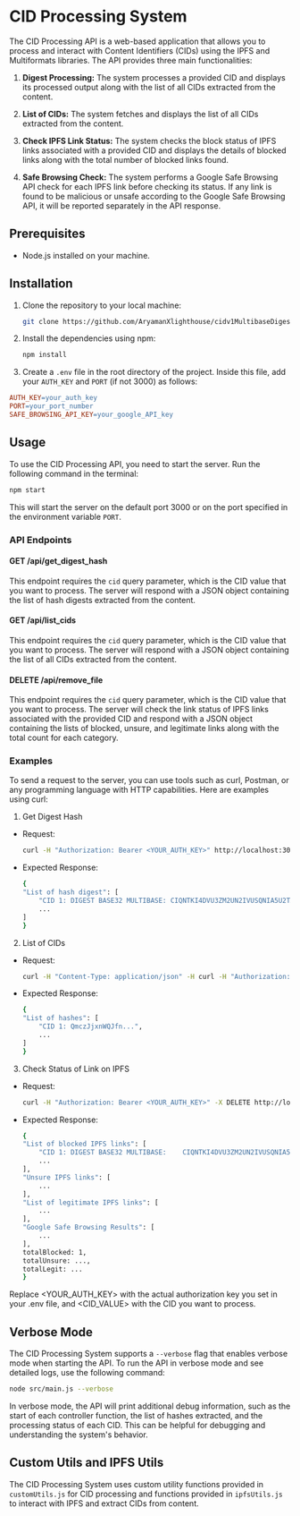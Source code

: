 # CID Processing System

The CID Processing API is a web-based application that allows you to process and interact with Content Identifiers (CIDs) using the IPFS and Multiformats libraries. The API provides three main functionalities:


1. **Digest Processing:** The system processes a provided CID and displays its processed output along with the list of all CIDs extracted from the content.

2. **List of CIDs:** The system fetches and displays the list of all CIDs extracted from the content.

3. **Check IPFS Link Status:** The system checks the block status of IPFS links associated with a provided CID and displays the details of blocked links along with the total number of blocked links found.

4. **Safe Browsing Check:** The system performs a Google Safe Browsing API check for each IPFS link before checking its status. If any link is found to be malicious or unsafe according to the Google Safe Browsing API, it will be reported separately in the API response.


## Prerequisites

- Node.js installed on your machine.

## Installation

1. Clone the repository to your local machine:
    ```bash
    git clone https://github.com/AryamanXlighthouse/cidv1MultibaseDigest.git
    ```
2. Install the dependencies using npm:
    ```bash
    npm install
    ```
3. Create a `.env` file in the root directory of the project. Inside this file, add your `AUTH_KEY` and `PORT` (if not 3000) as follows:
```makefile
AUTH_KEY=your_auth_key
PORT=your_port_number
SAFE_BROWSING_API_KEY=your_google_API_key
```

## Usage

To use the CID Processing API, you need to start the server. Run the following command in the terminal:

```bash
npm start
```

This will start the server on the default port 3000 or on the port specified in the environment variable `PORT`.

### API Endpoints

#### GET /api/get_digest_hash

This endpoint requires the `cid` query parameter, which is the CID value that you want to process. The server will respond with a JSON object containing the list of hash digests extracted from the content.

#### GET /api/list_cids

This endpoint requires the `cid` query parameter, which is the CID value that you want to process. The server will respond with a JSON object containing the list of all CIDs extracted from the content.

#### DELETE /api/remove_file

This endpoint requires the `cid` query parameter, which is the CID value that you want to process. The server will check the link status of IPFS links associated with the provided CID and respond with a JSON object containing the lists of blocked, unsure, and legitimate links along with the total count for each category.

### Examples

To send a request to the server, you can use tools such as curl, Postman, or any programming language with HTTP capabilities. Here are examples using curl:

1. Get Digest Hash

* Request:

    ```bash
    curl -H "Authorization: Bearer <YOUR_AUTH_KEY>" http://localhost:3000/api/get_digest_hash?cid=<CID_VALUE>
    ```
* Expected Response:
    ```bash
    {
    "List of hash digest": [
        "CID 1: DIGEST BASE32 MULTIBASE: CIQNTKI4DVU3ZM2UN2IVUSQNIA5U2TAVZN2K4QF225IDOURIWRKTFMA",
        ...
    ]
    }

    ```

2. List of CIDs
* Request:

    ```bash
    curl -H "Content-Type: application/json" -H curl -H "Authorization: Bearer <YOUR_AUTH_KEY>" http://localhost:3000/api/list_cids?cid=<CID_VALUE>
    ```

* Expected Response:
    ```bash
    {
    "List of hashes": [
        "CID 1: QmczJjxnWQJfn...",
        ...
    ]
    }
    ```

3. Check Status of Link on IPFS
* Request:

    ```bash
    curl -H "Authorization: Bearer <YOUR_AUTH_KEY>" -X DELETE http://localhost:3000/api/remove_file?cid=<CID_VALUE>
    ```

* Expected Response:
    ```bash
    {
    "List of blocked IPFS links": [
        "CID 1: DIGEST BASE32 MULTIBASE:    CIQNTKI4DVU3ZM2UN2IVUSQNIA5U2TAVZN2K4QF225IDOURIWRKTFMA    ",
        ...
    ],
    "Unsure IPFS links": [
        ...
    ],
    "List of legitimate IPFS links": [
        ...
    ],
    "Google Safe Browsing Results": [
        ...
    ],
    totalBlocked: 1,
    totalUnsure: ...,
    totalLegit: ...
    }
    ```
Replace <YOUR_AUTH_KEY> with the actual authorization key you set in your .env file, and <CID_VALUE> with the CID you want to process.

## Verbose Mode
The CID Processing System supports a `--verbose` flag that enables verbose mode when starting the API. To run the API in verbose mode and see detailed logs, use the following command:
```bash
node src/main.js --verbose
```

In verbose mode, the API will print additional debug information, such as the start of each controller function, the list of hashes extracted, and the processing status of each CID. This can be helpful for debugging and understanding the system's behavior.

## Custom Utils and IPFS Utils

The CID Processing System uses custom utility functions provided in `customUtils.js` for CID processing and functions provided in `ipfsUtils.js` to interact with IPFS and extract CIDs from content.
